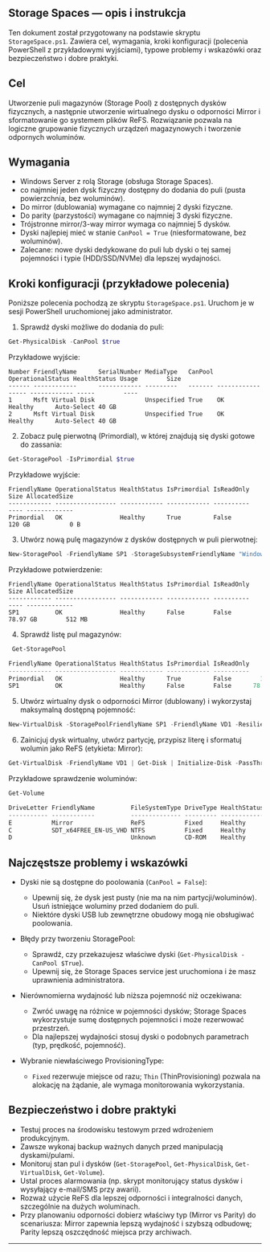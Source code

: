 ## Storage Spaces — opis i instrukcja

Ten dokument został przygotowany na podstawie skryptu `StorageSpace.ps1`. Zawiera cel, wymagania, kroki konfiguracji (polecenia PowerShell z przykładowymi wyjściami), typowe problemy i wskazówki oraz bezpieczeństwo i dobre praktyki.

## Cel
Utworzenie puli magazynów (Storage Pool) z dostępnych dysków fizycznych, a następnie utworzenie wirtualnego dysku o odporności Mirror i sformatowanie go systemem plików ReFS. Rozwiązanie pozwala na logiczne grupowanie fizycznych urządzeń magazynowych i tworzenie odpornych woluminów.

## Wymagania
- Windows Server z rolą Storage (obsługa Storage Spaces).
- co najmniej jeden dysk fizyczny dostępny do dodania do puli (pusta powierzchnia, bez woluminów).
- Do mirror (dublowania) wymagane co najmniej 2 dyski fizyczne.
- Do parity (parzystości) wymagane co najmniej 3 dyski fizyczne.
- Trójstronne mirror/3-way mirror wymaga co najmniej 5 dysków.
- Dyski najlepiej mieć w stanie `CanPool = True` (niesformatowane, bez woluminów).
- Zalecane: nowe dyski dedykowane do puli lub dyski o tej samej pojemności i typie (HDD/SSD/NVMe) dla lepszej wydajności.

## Kroki konfiguracji (przykładowe polecenia)
Poniższe polecenia pochodzą ze skryptu `StorageSpace.ps1`. Uruchom je w sesji PowerShell uruchomionej jako administrator.

1) Sprawdź dyski możliwe do dodania do puli:

```powershell
Get-PhysicalDisk -CanPool $true
```

Przykładowe wyjście:

```text
Number FriendlyName      SerialNumber MediaType   CanPool OperationalStatus HealthStatus Usage        Size
------ ------------      ------------ ---------   ------- ----------------- ------------ -----        ----
1      Msft Virtual Disk              Unspecified True    OK                Healthy      Auto-Select 40 GB
2      Msft Virtual Disk              Unspecified True    OK                Healthy      Auto-Select 40 GB
```

2) Zobacz pulę pierwotną (Primordial), w której znajdują się dyski gotowe do zassania:

```powershell
Get-StoragePool -IsPrimordial $true
```

Przykładowe wyjście:

```text
FriendlyName OperationalStatus HealthStatus IsPrimordial IsReadOnly   Size AllocatedSize
------------ ----------------- ------------ ------------ ----------   ---- -------------
Primordial   OK                Healthy      True         False      120 GB           0 B
```

3) Utwórz nową pulę magazynów z dysków dostępnych w puli pierwotnej:

```powershell
New-StoragePool -FriendlyName SP1 -StorageSubsystemFriendlyName "Windows Storage*" -PhysicalDisks (Get-PhysicalDisk -CanPool $True)
```

Przykładowe potwierdzenie:

```text
FriendlyName OperationalStatus HealthStatus IsPrimordial IsReadOnly     Size AllocatedSize
------------ ----------------- ------------ ------------ ----------     ---- -------------
SP1          OK                Healthy      False        False      78.97 GB        512 MB
```

4) Sprawdź listę pul magazynów:

```powershell
 Get-StoragePool

FriendlyName OperationalStatus HealthStatus IsPrimordial IsReadOnly     Size AllocatedSize
------------ ----------------- ------------ ------------ ----------     ---- -------------
Primordial   OK                Healthy      True         False        120 GB      79.97 GB
SP1          OK                Healthy      False        False      78.97 GB        512 MB
```

5) Utwórz wirtualny dysk o odporności Mirror (dublowany) i wykorzystaj maksymalną dostępną pojemność:

```powershell
New-VirtualDisk -StoragePoolFriendlyName SP1 -FriendlyName VD1 -ResiliencySettingName Mirror -UseMaximumSize -ProvisioningType Fixed
```

6) Zainicjuj dysk wirtualny, utwórz partycję, przypisz literę i sformatuj wolumin jako ReFS (etykieta: Mirror):

```powershell
Get-VirtualDisk -FriendlyName VD1 | Get-Disk | Initialize-Disk -PassThru | New-Partition -UseMaximumSize -AssignDriveLetter | Format-Volume -FileSystem ReFS -NewFileSystemLabel "Mirror"
```

Przykładowe sprawdzenie woluminów:

```powershell
Get-Volume

DriveLetter FriendlyName          FileSystemType DriveType HealthStatus OperationalStatus SizeRemaining     Size
----------- ------------          -------------- --------- ------------ ----------------- -------------     ----
E           Mirror                ReFS           Fixed     Healthy      OK                     36.74 GB 37.94 GB
C           SDT_x64FREE_EN-US_VHD NTFS           Fixed     Healthy      OK                     28.17 GB    40 GB
D                                 Unknown        CD-ROM    Healthy      Unknown                     0 B      0 B
```

## Najczęstsze problemy i wskazówki
- Dyski nie są dostępne do poolowania (`CanPool = False`):
  - Upewnij się, że dysk jest pusty (nie ma na nim partycji/woluminów). Usuń istniejące woluminy przed dodaniem do puli.
  - Niektóre dyski USB lub zewnętrzne obudowy mogą nie obsługiwać poolowania.

- Błędy przy tworzeniu StoragePool:
  - Sprawdź, czy przekazujesz właściwe dyski (`Get-PhysicalDisk -CanPool $True`).
  - Upewnij się, że Storage Spaces service jest uruchomiona i że masz uprawnienia administratora.

- Nierównomierna wydajność lub niższa pojemność niż oczekiwana:
  - Zwróć uwagę na różnice w pojemności dysków; Storage Spaces wykorzystuje sumę dostępnych pojemności i może rezerwować przestrzeń.
  - Dla najlepszej wydajności stosuj dyski o podobnych parametrach (typ, prędkość, pojemność).

- Wybranie niewłaściwego ProvisioningType:
  - `Fixed` rezerwuje miejsce od razu; `Thin` (ThinProvisioning) pozwala na alokację na żądanie, ale wymaga monitorowania wykorzystania.

## Bezpieczeństwo i dobre praktyki
- Testuj proces na środowisku testowym przed wdrożeniem produkcyjnym.
- Zawsze wykonaj backup ważnych danych przed manipulacją dyskami/pulami.
- Monitoruj stan pul i dysków (`Get-StoragePool`, `Get-PhysicalDisk`, `Get-VirtualDisk`, `Get-Volume`).
- Ustal proces alarmowania (np. skrypt monitorujący status dysków i wysyłający e-mail/SMS przy awarii).
- Rozważ użycie ReFS dla lepszej odporności i integralności danych, szczególnie na dużych woluminach.
- Przy planowaniu odporności dobierz właściwy typ (Mirror vs Parity) do scenariusza: Mirror zapewnia lepszą wydajność i szybszą odbudowę; Parity lepszą oszczędność miejsca przy archiwach.
---